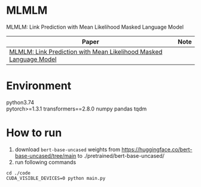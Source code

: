 # MLMLM
MLMLM: Link Prediction with Mean Likelihood Masked Language Model

|  Paper   | Note  |
|  ----  | ----  |
| [MLMLM: Link Prediction with Mean Likelihood Masked Language Model](https://arxiv.org/pdf/2009.07058v1.pdf)  | []() |

# Environment
python3.74 <br/>
pytorch>=1.3.1
transformers==2.8.0
numpy
pandas
tqdm

# How to run
1. download ```bert-base-uncased``` weights from https://huggingface.co/bert-base-uncased/tree/main to ./pretrained/bert-base-uncased/
2. run following commands
```
cd ./code
CUDA_VISIBLE_DEVICES=0 python main.py
```
